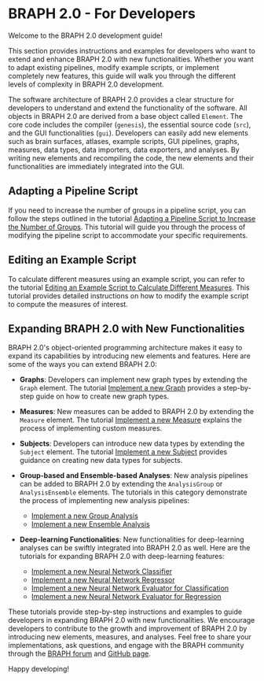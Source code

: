 # BRAPH 2.0 - For Developers

Welcome to the BRAPH 2.0 development guide! 

This section provides instructions and examples for developers who want to extend and enhance BRAPH 2.0 with new functionalities. Whether you want to adapt existing pipelines, modify example scripts, or implement completely new features, this guide will walk you through the different levels of complexity in BRAPH 2.0 development.

The software architecture of BRAPH 2.0 provides a clear structure for developers to understand and extend the functionality of the software. All objects in BRAPH 2.0 are derived from a base object called <code>Element</code>. The core code includes the compiler (<code>genesis</code>), the essential source code (<code>src</code>), and the GUI functionalities (<code>gui</code>). Developers can easily add new elements such as brain surfaces, atlases, example scripts, GUI pipelines, graphs, measures, data types, data importers, data exporters, and analyses. By writing new elements and recompiling the code, the new elements and their functionalities are immediately integrated into the GUI.

## Adapting a Pipeline Script

If you need to increase the number of groups in a pipeline script, you can follow the steps outlined in the tutorial [Adapting a Pipeline Script to Increase the Number of Groups](link-to-tutorial). This tutorial will guide you through the process of modifying the pipeline script to accommodate your specific requirements.

## Editing an Example Script

To calculate different measures using an example script, you can refer to the tutorial [Editing an Example Script to Calculate Different Measures](link-to-tutorial). This tutorial provides detailed instructions on how to modify the example script to compute the measures of interest.

## Expanding BRAPH 2.0 with New Functionalities

BRAPH 2.0's object-oriented programming architecture makes it easy to expand its capabilities by introducing new elements and features. Here are some of the ways you can extend BRAPH 2.0:

- **Graphs**: Developers can implement new graph types by extending the `Graph` element. The tutorial [Implement a new Graph](link-to-tutorial) provides a step-by-step guide on how to create new graph types.

- **Measures**: New measures can be added to BRAPH 2.0 by extending the `Measure` element. The tutorial [Implement a new Measure](link-to-tutorial) explains the process of implementing custom measures.

- **Subjects**: Developers can introduce new data types by extending the `Subject` element. The tutorial [Implement a new Subject](link-to-tutorial) provides guidance on creating new data types for subjects.

- **Group-based and Ensemble-based Analyses**: New analysis pipelines can be added to BRAPH 2.0 by extending the `AnalysisGroup` or `AnalysisEnsemble` elements. The tutorials in this category demonstrate the process of implementing new analysis pipelines:
  - [Implement a new Group Analysis](link-to-tutorial)
  - [Implement a new Ensemble Analysis](link-to-tutorial)

- **Deep-learning Functionalities**: New functionalities for deep-learning analyses can be swiftly integrated into BRAPH 2.0 as well. Here are the tutorials for expanding BRAPH 2.0 with deep-learning features:
  - [Implement a new Neural Network Classifier](link-to-tutorial)
  - [Implement a new Neural Network Regressor](link-to-tutorial)
  - [Implement a new Neural Network Evaluator for Classification](link-to-tutorial)
  - [Implement a new Neural Network Evaluator for Regression](link-to-tutorial)

These tutorials provide step-by-step instructions and examples to guide developers in expanding BRAPH 2.0 with new functionalities. We encourage developers to contribute to the growth and improvement of BRAPH 2.0 by introducing new elements, measures, and analyses. Feel free to share your implementations, ask questions, and engage with the BRAPH community through the [BRAPH forum](http://braph.org/forums) and [GitHub page](https://github.com/softmatterlab/BRAPH-2-Matlab).

Happy developing!
